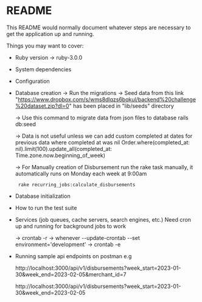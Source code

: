 # README

This README would normally document whatever steps are necessary to get the
application up and running.

Things you may want to cover:

* Ruby version
    -> ruby-3.0.0

* System dependencies

* Configuration

* Database creation
    -> Run the migrations
    -> Seed data from this link "https://www.dropbox.com/s/wms8dlqzs6bqkul/backend%20challenge%20dataset.zip?dl=0"
       has been placed in "lib/seeds" directory

    -> Use this command to migrate data from json files to database
       rails db:seed

    -> Data is not useful unless we can add custom completed at dates for previous data where completed at was nil
       Order.where(completed_at: nil).limit(100).update_all(completed_at: Time.zone.now.beginning_of_week)

    -> For Manually creation of Disbursement run the rake task manually, it automatically runs on Monday each week at 9:00am
     
       rake recurring_jobs:calculate_disbursements



* Database initialization

* How to run the test suite

* Services (job queues, cache servers, search engines, etc.)
    Need cron up and running for background jobs to work

    -> crontab -r
    -> whenever --update-crontab --set environment='development'
    -> crontab -e

* Running sample api endpoints on postman e.g

     http://localhost:3000/api/v1/disbursements?week_start=2023-01-30&week_end=2023-02-05&merchant_id=7

     http://localhost:3000/api/v1/disbursements?week_start=2023-01-30&week_end=2023-02-05
    


